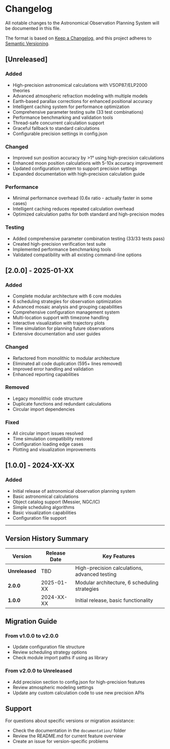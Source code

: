 # Changelog

All notable changes to the Astronomical Observation Planning System will be documented in this file.

The format is based on [Keep a Changelog](https://keepachangelog.com/en/1.0.0/),
and this project adheres to [Semantic Versioning](https://semver.org/spec/v2.0.0.html).

## [Unreleased]

### Added
- High-precision astronomical calculations with VSOP87/ELP2000 theories
- Advanced atmospheric refraction modeling with multiple models
- Earth-based parallax corrections for enhanced positional accuracy
- Intelligent caching system for performance optimization
- Comprehensive parameter testing suite (33 test combinations)
- Performance benchmarking and validation tools
- Thread-safe concurrent calculation support
- Graceful fallback to standard calculations
- Configurable precision settings in config.json

### Changed
- Improved sun position accuracy by >1° using high-precision calculations
- Enhanced moon position calculations with 5-10x accuracy improvement
- Updated configuration system to support precision settings
- Expanded documentation with high-precision calculation guide

### Performance
- Minimal performance overhead (0.6x ratio - actually faster in some cases)
- Intelligent caching reduces repeated calculation overhead
- Optimized calculation paths for both standard and high-precision modes

### Testing
- Added comprehensive parameter combination testing (33/33 tests pass)
- Created high-precision verification test suite
- Implemented performance benchmarking tools
- Validated compatibility with all existing command-line options

## [2.0.0] - 2025-01-XX

### Added
- Complete modular architecture with 6 core modules
- 6 scheduling strategies for observation optimization
- Advanced mosaic analysis and grouping capabilities
- Comprehensive configuration management system
- Multi-location support with timezone handling
- Interactive visualization with trajectory plots
- Time simulation for planning future observations
- Extensive documentation and user guides

### Changed
- Refactored from monolithic to modular architecture
- Eliminated all code duplication (595+ lines removed)
- Improved error handling and validation
- Enhanced reporting capabilities

### Removed
- Legacy monolithic code structure
- Duplicate functions and redundant calculations
- Circular import dependencies

### Fixed
- All circular import issues resolved
- Time simulation compatibility restored
- Configuration loading edge cases
- Plotting and visualization improvements

## [1.0.0] - 2024-XX-XX

### Added
- Initial release of astronomical observation planning system
- Basic astronomical calculations
- Object catalog support (Messier, NGC/IC)
- Simple scheduling algorithms
- Basic visualization capabilities
- Configuration file support

---

## Version History Summary

| Version | Release Date | Key Features |
|---------|-------------|--------------|
| **Unreleased** | TBD | High-precision calculations, advanced testing |
| **2.0.0** | 2025-01-XX | Modular architecture, 6 scheduling strategies |
| **1.0.0** | 2024-XX-XX | Initial release, basic functionality |

## Migration Guide

### From v1.0.0 to v2.0.0
- Update configuration file structure
- Review scheduling strategy options
- Check module import paths if using as library

### From v2.0.0 to Unreleased
- Add precision section to config.json for high-precision features
- Review atmospheric modeling settings
- Update any custom calculation code to use new precision APIs

## Support

For questions about specific versions or migration assistance:
- Check the documentation in the `documentation/` folder
- Review the README.md for current feature overview
- Create an issue for version-specific problems